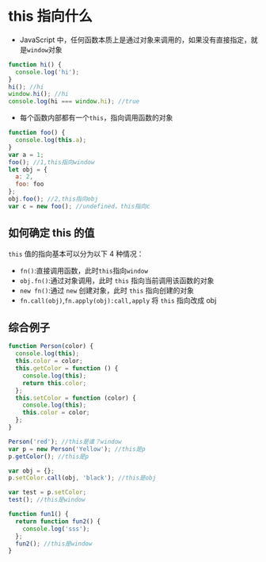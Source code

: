 # this 指向什么

- JavaScript 中，任何函数本质上是通过对象来调用的，如果没有直接指定，就是`window`对象

```js
function hi() {
  console.log('hi');
}
hi(); //hi
window.hi(); //hi
console.log(hi === window.hi); //true
```

- 每个函数内部都有一个`this`，指向调用函数的对象

```js
function foo() {
  console.log(this.a);
}
var a = 1;
foo(); //1,this指向window
let obj = {
  a: 2,
  foo: foo
};
obj.foo(); //2,this指向obj
var c = new foo(); //undefined，this指向c
```

## 如何确定 this 的值

`this` 值的指向基本可以分为以下 4 种情况：

- `fn()`:直接调用函数，此时`this`指向`window`
- `obj.fn()`:通过对象调用，此时 `this` 指向当前调用该函数的对象
- `new fn()`:通过 `new` 创建对象，此时 `this` 指向创建的对象
- `fn.call(obj)`,`fn.apply(obj):call,apply` 将 `this` 指向改成 obj

## 综合例子

```js
function Person(color) {
  console.log(this);
  this.color = color;
  this.getColor = function () {
    console.log(this);
    return this.color;
  };
  this.setColor = function (color) {
    console.log(this);
    this.color = color;
  };
}

Person('red'); //this是谁？window
var p = new Person('Yellow'); //this是p
p.getColor(); //this是p

var obj = {};
p.setColor.call(obj, 'black'); //this是obj

var test = p.setColor;
test(); //this是window

function fun1() {
  return function fun2() {
    console.log('sss');
  };
  fun2(); //this是window
}
```

